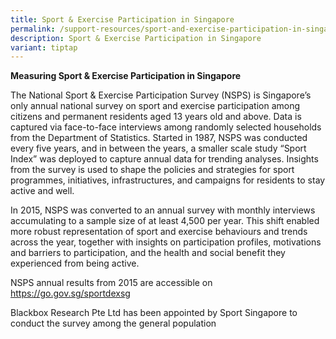 ```yaml
---
title: Sport & Exercise Participation in Singapore
permalink: /support-resources/sport-and-exercise-participation-in-singapore/
description: Sport & Exercise Participation in Singapore
variant: tiptap
---
```

<p><strong>Measuring Sport &amp; Exercise Participation in Singapore</strong>
</p>
<p>The National Sport &amp; Exercise Participation Survey (NSPS) is Singapore’s
only annual national survey on sport and exercise participation among citizens
and permanent residents aged 13 years old and above. Data is captured via
face-to-face interviews among randomly selected households from the Department
of Statistics. Started in 1987, NSPS was conducted every five years, and
in between the years, a smaller scale study “Sport Index” was deployed
to capture annual data for trending analyses. Insights from the survey
is used to shape the policies and strategies for sport programmes, initiatives,
infrastructures, and campaigns for residents to stay active and well.</p>
<p>In 2015, NSPS was converted to an annual survey with monthly interviews
accumulating to a sample size of at least 4,500 per year. This shift enabled
more robust representation of sport and exercise behaviours and trends
across the year, together with insights on participation profiles, motivations
and barriers to participation, and the health and social benefit they experienced
from being active.</p>
<p>NSPS annual results from 2015 are accessible on <a href="http://go.gov.sg/sportdexsg" rel="noopener noreferrer nofollow" target="_blank">https://go.gov.sg/sportdexsg</a>
</p>
<p>Blackbox Research Pte Ltd has been appointed by Sport Singapore to conduct
the survey among the general population</p>